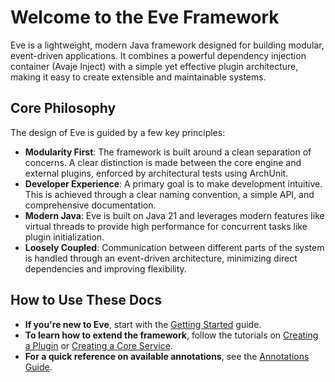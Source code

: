 # Welcome to the Eve Framework

Eve is a lightweight, modern Java framework designed for building modular, event-driven applications. It combines a powerful dependency injection container (Avaje Inject) with a simple yet effective plugin architecture, making it easy to create extensible and maintainable systems.

## Core Philosophy

The design of Eve is guided by a few key principles:

*   **Modularity First**: The framework is built around a clean separation of concerns. A clear distinction is made between the core engine and external plugins, enforced by architectural tests using ArchUnit.
*   **Developer Experience**: A primary goal is to make development intuitive. This is achieved through a clear naming convention, a simple API, and comprehensive documentation.
*   **Modern Java**: Eve is built on Java 21 and leverages modern features like virtual threads to provide high performance for concurrent tasks like plugin initialization.
*   **Loosely Coupled**: Communication between different parts of the system is handled through an event-driven architecture, minimizing direct dependencies and improving flexibility.

## How to Use These Docs

*   **If you're new to Eve**, start with the [Getting Started](./getting-started.md) guide.
*   **To learn how to extend the framework**, follow the tutorials on [Creating a Plugin](./tutorials/creating-a-plugin.md) or [Creating a Core Service](./tutorials/creating-a-core-service.md).
*   **For a quick reference on available annotations**, see the [Annotations Guide](./annotations.md).
